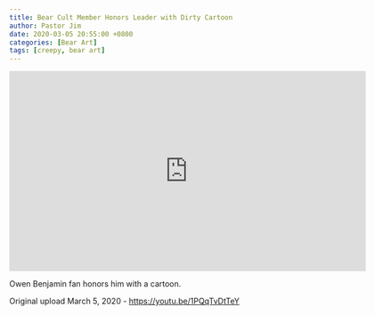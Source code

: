 ```yaml
---
title: Bear Cult Member Honors Leader with Dirty Cartoon
author: Pastor Jim
date: 2020-03-05 20:55:00 +0800
categories: [Bear Art]
tags: [creepy, bear art]
---
```




<iframe width="640" height="360" scrolling="no" frameborder="0" style="border: none;" src="https://www.bitchute.com/embed/YnDRwddQAP7I/"></iframe>



Owen Benjamin fan honors him with a cartoon.



Original upload March 5, 2020 - https://youtu.be/1PQqTvDtTeY

